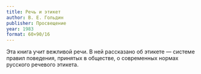 ```yaml
---
title: Речь и этикет
author: В. Е. Гольдин
publisher: Просвещение
year: 1983
format: 60×90/16
---
```


Эта книга учит вежливой речи. В ней рассказано об этикете — системе правил поведения, принятых в обществе, о современных нормах русского речевого этикета.
